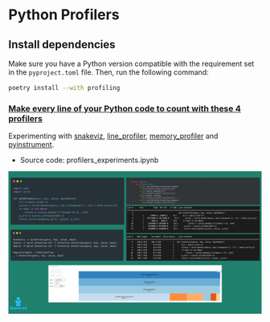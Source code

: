 # Python Profilers

## Install dependencies


Make sure you have a Python version compatible with the requirement set in the `pyproject.toml` file. Then,
run the following command:

```bash
poetry install --with profiling
```

### [Make every line of your Python code to count with these 4 profilers](https://isquared.digital/tips/2023-02-06-python-profilers/)

Experimenting with [snakeviz](https://jiffyclub.github.io/snakeviz/), [line_profiler](https://github.com/pyutils/line_profiler), 
[memory_profiler](https://github.com/pythonprofilers/memory_profiler) and [pyinstrument](https://github.com/joerick/pyinstrument).

- Source code: profilers_experiments.ipynb

<center>
    <img src="../assets/python_profiling_header_image.png" alt="Python Profilers" />
</center>